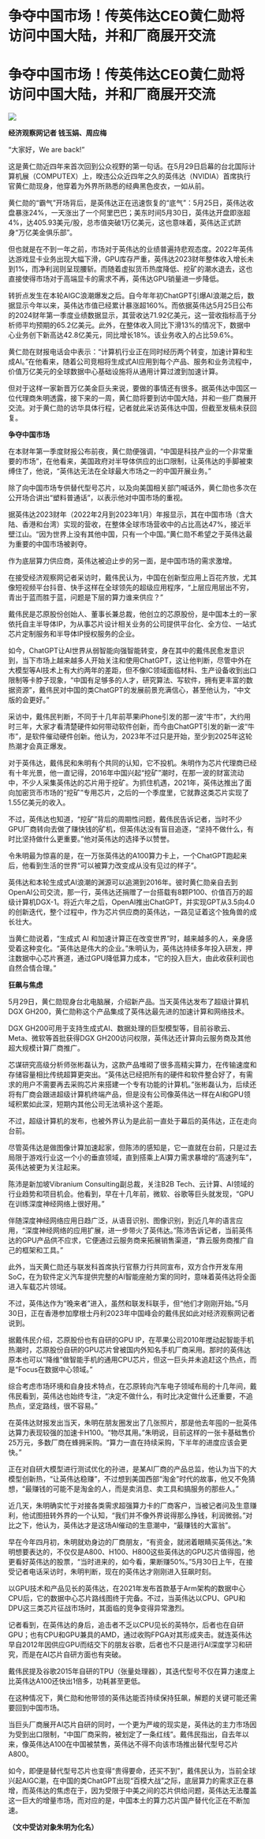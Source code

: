 # 争夺中国市场！传英伟达CEO黄仁勋将访问中国大陆，并和厂商展开交流

# 争夺中国市场！传英伟达CEO黄仁勋将访问中国大陆，并和厂商展开交流

![](https://inews.gtimg.com/om_bt/ONTRtleM-_9NDRUOZcBoPVQ9U0KkOkymh3_aKXe_dcN34AA/1000)

**经济观察网记者 钱玉娟、周应梅**

“大家好，We are back!”

这是黄仁勋近四年来首次回到公众视野的第一句话。在5月29日启幕的台北国际计算机展（COMPUTEX）上，暌违公众近四年之久的英伟达（NVIDIA）首席执行官黄仁勋现身，他穿着为外界所熟悉的经典黑色皮衣，一如从前。

黄仁勋的“霸气”开场背后，是英伟达正在迅速恢复的“底气”：5月25日，英伟达收盘暴涨24%，一天涨出了一个阿里巴巴；美东时间5月30日，英伟达开盘即涨超4%，达405.93美元/股，总市值突破1万亿美元，这也意味着，英伟达正式跻身“万亿美金俱乐部”。

但也就是在不到一年之前，市场对于英伟达的业绩普遍持悲观态度。2022年英伟达游戏显卡业务出现大幅下滑，GPU库存严重，英伟达2023财年整体收入增长未到1%，而净利润则呈现腰斩。而随着虚拟货币热度降低、挖矿的潮水退去，这也直接使得市场对于高端显卡的需求不再，英伟达GPU销量进一步降低。

转折点发生在本轮AIGC浪潮爆发之后。自今年年初ChatGPT引爆AI浪潮之后，数据显示今年以来，英伟达市值已经累计暴涨超160%。而依据英伟达5月25日公布的2024财年第一季度业绩数据显示，其营收达71.92亿美元，这一营收指标高于分析师平均预期的65.2亿美元。此外，在整体收入同比下滑13%的情况下，数据中心业务创下新高达42.8亿美元，同比增长18%。该业务收入的占比59.6%。

黄仁勋在财报电话会中表示：“计算机行业正在同时经历两个转变，加速计算和生成AI。”在他看来，随着公司竞相将生成式AI应用到每个产品、服务和业务流程中，价值万亿美元的全球数据中心基础设施将从通用计算过渡到加速计算。

但对于这样一家新晋万亿美金巨头来说，要做的事情还有很多。据英伟达中国区一位代理商朱明透露，接下来的一周，黄仁勋将要到访中国大陆，并和一些厂商展开交流。对于黄仁勋的访华具体行程，记者就此采访英伟达中国，但截至发稿未获回复。

**争夺中国市场**

在本财年第一季度财报公布前夜，黄仁勋便强调，“中国是科技产业的一个非常重要的市场”，在他看来，美国政府对半导体供应的出口限制，让英伟达的手脚被束缚住了，他说，“英伟达无法在全球最大市场之一的中国开展业务。”

除了向中国市场专供替代型号芯片，以及向美国相关部门喊话外，黄仁勋也多次在公开场合讲出“塑料普通话”，以表示他对中国市场的重视。

据英伟达2023财年（2022年2月到2023年1月）年报显示，其在中国市场（含大陆、香港和台湾）实现的营收，在整体全球市场营收中的占比高达47%，接近半壁江山。“因为世界上没有其他中国，只有一个中国。”黄仁勋不希望之于英伟达最为重要的中国市场被剥夺。

作为底层算力供应商，英伟达被迫止步的另一面，是中国市场的需求激增。

在接受经济观察网记者采访时，戴伟民认为，中国在创新型应用上百花齐放，尤其像短视频平台抖音、快手这样在全球领先的超级应用程序，“上层应用层出不穷，青出于蓝而胜于蓝，问题是下层的算力谁来供应？”

戴伟民是芯原股份创始人、董事长兼总裁，他创立的芯原股份，是中国本土的一家依托自主半导体IP，为从事芯片设计相关业务的公司提供平台化、全方位、一站式芯片定制服务和半导体IP授权服务的企业。

如今，ChatGPT让AI世界从弱智能向强智能转变，身在其中的戴伟民愈发意识到，当下市场上越来越多人开始关注和使用ChatGPT，这让他判断，尽管中外在大模型等AI技术上有大约两年的差距，但不像IC领域面临材料、生产设备收到出口限制等卡脖子现象，“中国有足够多的人才，研究算法、写软件，拥有更丰富的数据资源”，戴伟民对中国的类ChatGPT的发展前景充满信心，甚至他认为，“中文版的会更好。”

采访中，戴伟民判断，不同于十几年前苹果iPhone引发的那一波“牛市”，大约用时三年，大家才看清楚硬件如何带动软件创新，而今由ChatGPT引发的新一波“牛市”，是软件催动硬件创新。他认为，2023年不过只是开始，至少到2025年这轮热潮才会真正爆发。

对于英伟达，戴伟民和朱明有个共同的认知，它不投机。朱明作为芯片代理商已经有十年光景，他一直记得，2016年中国兴起“挖矿”潮时，在那一波的财富流动中，不少人采集英伟达的芯片用于挖矿。为抓住机遇，2021年，英伟达推出了面向加密货币市场的“挖矿”专用芯片，之后的一个季度里，它就靠这类芯片实现了1.55亿美元的收入。

不过，英伟达也知道，“挖矿”背后的周期性问题，戴伟民告诉记者，当时不少GPU厂商转向去做了赚快钱的矿机，但英伟达没有盲目追逐，“坚持不做什么，有时比坚持做什么更重要。”他对英伟达的选择予以赞誉。

令朱明最为惊喜的是，在一万张英伟达的A100算力卡上，一个ChatGPT跑起来后，他看到生活的世界“可以被算力改变成从没有见过的样子”。

英伟达和本轮生成式AI浪潮的渊源可以追溯到2016年。彼时黄仁勋亲自去到OpenAI公司交流，那一行，英伟达还捐赠了一台搭载有8颗P100、价值百万的超级计算机DGX-1。将近六年之后，OpenAI推出ChatGPT，并实现GPT从3.5向4.0的创新迭代，整个过程中，作为芯片供应商的英伟达，一路见证着这个独角兽的成长壮大。

当黄仁勋说着，“生成式 AI
和加速计算正在改变世界”时，越来越多的人，亲身感受着这种变化。“英伟达是伟大的企业。”朱明认为，英伟达持续多年投入研发，押注数据中心芯片赛道，通过GPU降低算力成本，“它的投入巨大，由此收获利润也自然合情合理。”

**狂飙与焦虑**

5月29日，黄仁勋现身台北电脑展，介绍新产品。当天英伟达发布了超级计算机DGX GH200，黄仁勋称这个产品集成了英伟达最先进的加速计算和网络技术。

DGX GH200可用于支持生成式AI、数据处理的巨型模型等，目前谷歌云、Meta、微软等首批获得DGX
GH200访问权限，英伟达还计算向云服务商及其他超大规模计算厂商推广。

芯谋研究高级分析师张彬磊认为，这款产品堆砌了很多高精尖算力，在传输速度和存储容量相比传统超算更突出。“英伟达已经把所有的硬件和软件整合好了，有需求的用户不需要再去采购芯片来搭建一个专有功能的计算机。”张彬磊认为，后续还将有厂商会跟进超级计算机终端产品，但是没有公司像英伟达一样在AI和GPU领域积累如此深，短期内其他公司无法填补这个差距。

不过，超级计算机的发布，也被外界认为是此前一直处于幕后的英伟达，正在走向台前。

尽管英伟达是做图像计算加速起家，但陈沛的感知是，它一直就在台前，只是过去局限于游戏行业这一个小的垂直领域，直到搭乘上AI算力需求暴增的“高速列车”，英伟达被更为关注起来。

陈沛是新加坡Vibranium Consulting副总裁，关注B2B
Tech、云计算、AI领域的行业趋势和项目机会。他看到，早在十几年前，微软、谷歌等巨头就发现，“GPU在训练深度神经网络上很好用。”

伴随深度神经网络应用日趋广泛，从语音识别、图像识别，到近几年的语言应用，“深度神经网络的应用扩展，进一步带火了英伟达。”陈沛告诉记者，当前英伟达的GPU产品供不应求，它便通过云服务商来拓展销售渠道，“靠云服务商推广自己的框架和工具。”

此外，当天黄仁勋还与联发科首席执行官蔡力行共同宣布，双方合作开发车用SoC，在为软件定义汽车提供完整的AI智能座舱方案的同时，意味着英伟达将全面进入车载芯片领域。

不过，英伟达作为“晚来者”进入，虽然和联发科联手，但“他们才刚刚开始。”5月30日，正在香港参加摩根士丹利2023年中国峰会的戴伟民如此对经济观察网记者说到。

据戴伟民介绍，芯原股份也有自研的GPU
IP，在苹果公司2010年搅动起智能手机热潮时，芯原股份自研的GPU芯片曾被国内外知名手机厂商采用。那时的英伟达原本也可以“降维”做智能手机的通用CPU芯片，但这一巨头并未追赶这个热点，而是“Focus在数据中心领域。”

综合考虑市场环境和自身技术特点，在芯原转向汽车电子领域布局的十几年间，戴伟民看到，英伟达也始终专注，“决定不做什么，有时比决定做什么还重要，不追热点，坚定路线，很不容易。”

在英伟达财报发出当天，朱明在朋友圈发出了几张照片，那是他去年囤的一批英伟达算力表现较强的加速卡H100。“物尽其用。”朱明说，目前这样的一张卡基础售价25万元，多数厂商在蜂拥采购。“算力一直在持续采购，下半年的进度应该会更快。”

正在对自研大模型进行测试优化的孙进，是某AI厂商的产品总监，他认为当下的大模型创新热，“让英伟达稳赚”，不过想到美国西部“淘金”时代的故事，他又不免猜想，“最赚钱的可能不是淘金的人，而是卖消息、卖工具和搞服务的那些人。”

近几天，朱明确实忙于对接各类需求超强算力卡的厂商客户，当被记者问及生意赚利，他试图扭转外界的一个认知，“我们并不像外界说得那么挣钱，利润微弱。”对比之下，他认为，英伟达才是这场AI催动的生意潮中，“最赚钱的大富翁”。

早在今年四月初，朱明就劝身边的厂商朋友，“有资金，就闭着眼睛买英伟达。”朱明想要表达的，不仅仅是A800、H100、H800这些英伟达的GPU芯片值得囤，他更看好英伟达的股票，“当时进来的，如今看，果断赚50%。”5月30日上午，在接受记者电话采访时，朱明判断，现在的英伟达才刚刚进入狂飙时刻。

以GPU技术和产品见长的英伟达，在2021年发布首款基于Arm架构的数据中心CPU后，它的数据中心芯片路线图终于完备。不过，当英伟达以CPU、GPU和DPU这三类芯片征战市场时，其面临的竞争变得异常激烈。

记者看到，在英伟达的身后，追击者不乏以CPU见长的英特尔，后者也在自研GPU；也有CPU和GPU兼具的AMD，通过收购FPGA对其形成夹击。就连英伟达早自2012年因供应GPU而结交下的朋友谷歌，后者也不只是进行AI深度学习和研究，而是在AI芯片自研方面也有突破。

戴伟民提及谷歌2015年自研的TPU（张量处理器），其迭代型号不仅在算力速度上比英伟达A100还快出1倍多，功耗甚至更低。

在这种情况下，黄仁勋和他带领的英伟达能否持续保持狂飙，解题的关键可能还需要回到中国市场。

当巨头厂商展开AI芯片自研的同时，一个更为严峻的现实是，英伟达的主力市场因为受到出口限制，“中国厂商采购，被划定了一条红线”。戴伟民指出，自去年以来，像英伟达A100在中国被禁售，英伟达不得不向该市场推出替代型号芯片A800。

如今，即便是替代型号芯片也变得“贵得要命，还买不到”，戴伟民认为，当前全球兴起AIGC潮，在中国的类ChatGPT出现“百模大战”之际，底层算力的需求正在暴增，而英伟达的焦虑在于，因为受限于中美之间的芯片供给问题，英伟达无法覆盖这一巨大的增量市场，而对应的是，中国本土的算力芯片国产替代化正在不断加速。

**（文中受访对象朱明为化名）**

